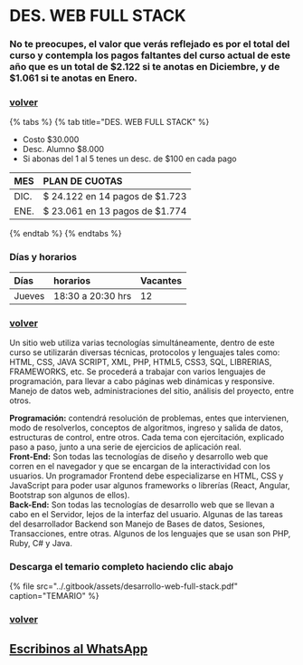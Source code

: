 # DES. WEB FULL STACK

### No te preocupes, el valor que verás reflejado es por el total del curso y contempla los pagos faltantes del curso actual de este año que es un total de $2.122 si te anotas en Diciembre, y de $1.061 si te anotas en Enero.

### [volver](../)

{% tabs %}
{% tab title="DES. WEB FULL STACK" %}
* Costo $30.000
* Desc. Alumno $8.000
* Si abonas del 1 al 5 tenes un desc. de $100 en cada pago

| MES | PLAN DE CUOTAS |
| :--- | :--- |
| DIC. | $ 24.122 en 14 pagos de $1.723 |
| ENE. | $ 23.061 en 13 pagos de $1.774 |
{% endtab %}
{% endtabs %}

### Días y horarios

| Días | horarios | Vacantes |
| :--- | :--- | :--- |
| Jueves | 18:30 a 20:30 hrs | 12 |

### [volver](../)

Un sitio web utiliza varias tecnologías simultáneamente, dentro de este curso se utilizarán diversas técnicas, protocolos y lenguajes tales como: HTML, CSS, JAVA SCRIPT, XML, PHP, HTML5, CSS3, SQL, LIBRERIAS, FRAMEWORKS, etc. Se procederá a trabajar con varios lenguajes de programación, para llevar a cabo páginas web dinámicas y responsive. Manejo de datos web, administraciones del sitio, análisis del proyecto, entre otros.

**Programación:** contendrá resolución de problemas, entes que intervienen, modo de resolverlos, conceptos de algoritmos, ingreso y salida de datos, estructuras de control, entre otros. Cada tema con ejercitación, explicado paso a paso, junto a una serie de ejercicios de aplicación real.  
**Front-End:** Son todas las tecnologías de diseño y desarrollo web que corren en el navegador y que se encargan de la interactividad con los usuarios. Un programador Frontend debe especializarse en HTML, CSS y JavaScript para poder usar algunos frameworks o librerías \(React, Angular, Bootstrap son algunos de ellos\).  
**Back-End:** Son todas las tecnologías de desarrollo web que se llevan a cabo en el Servidor, lejos de la interfaz del usuario. Algunas de las tareas del desarrollador Backend son Manejo de Bases de datos, Sesiones, Transacciones, entre otras. Algunos de los lenguajes que se usan son PHP, Ruby, C\# y Java.

### Descarga el temario completo haciendo clic abajo

{% file src="../.gitbook/assets/desarrollo-web-full-stack.pdf" caption="TEMARIO" %}

### [volver](../)

## [Escribinos al WhatsApp](http://wa.me/5491164622877?text=Me%20interesa%20el%20curso%20de%20Des.%20Web)


